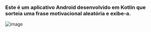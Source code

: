 ### Este é um aplicativo Android desenvolvido em Kotlin que sorteia uma frase motivacional aleatória e exibe-a.

![image](https://github.com/user-attachments/assets/461b55bb-be89-4f7f-ae27-ef94799fb484)

